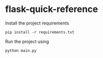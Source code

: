 # flask-quick-reference

Install the project requirements 

    pip install -r requirements.txt
     
Run the project using
    
    python main.py
    